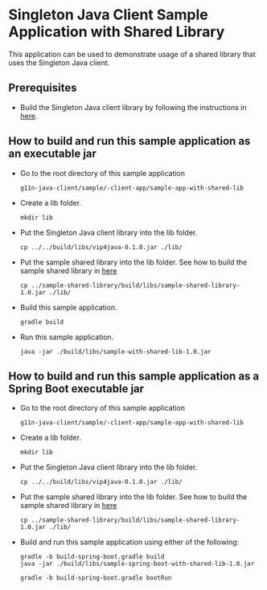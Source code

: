 Singleton Java Client Sample Application with Shared Library
============

This application can be used to demonstrate usage of a shared library that uses the Singleton Java client.

Prerequisites
------------
 * Build the Singleton Java client library by following the instructions in [here](https://github.com/vmware/singleton/blob/g11n-java-client/README.md).

How to build and run this sample application as an executable jar
------------
 * Go to the root directory of this sample application
   ```
   g11n-java-client/sample/-client-app/sample-app-with-shared-lib
   ```
 * Create a lib folder.
   ```
   mkdir lib
   ```
 * Put the Singleton Java client library into the lib folder.
   ```
   cp ../../build/libs/vip4java-0.1.0.jar ./lib/
   ```
 * Put the sample shared library into the lib folder. See how to build the sample shared library in [here](https://github.com/vmware/singleton/blob/g11n-java-client/sample-client-app/sample-shared-library/README.md)
   ```
   cp ../sample-shared-library/build/libs/sample-shared-library-1.0.jar ./lib/
   ```
 * Build this sample application.
   ```
   gradle build
   ```
 * Run this sample application.
   ```
   java -jar ./build/libs/sample-with-shared-lib-1.0.jar
   ```
How to build and run this sample application as a Spring Boot executable jar
------------
 * Go to the root directory of this sample application
   ```
   g11n-java-client/sample/-client-app/sample-app-with-shared-lib
   ```
 * Create a lib folder.
   ```
   mkdir lib
   ```
 * Put the Singleton Java client library into the lib folder.
   ```
   cp ../../build/libs/vip4java-0.1.0.jar ./lib/
   ```
 * Put the sample shared library into the lib folder. See how to build the sample shared library in [here](https://github.com/vmware/singleton/blob/g11n-java-client/sample-client-app/sample-shared-library/README.md)
   ```
   cp ../sample-shared-library/build/libs/sample-shared-library-1.0.jar ./lib/
   ```
 * Build and run this sample application using either of the following:
   ```
   gradle -b build-spring-boot.gradle build
   java -jar ./build/libs/sample-spring-boot-with-shared-lib-1.0.jar
   ```
   ```
   gradle -b build-spring-boot.gradle bootRun 
   ```
